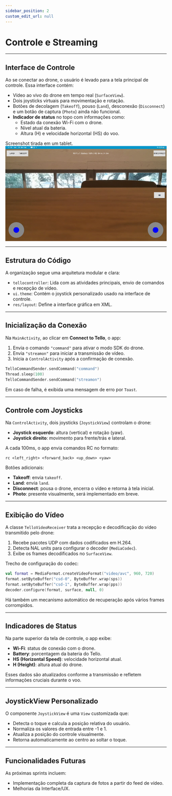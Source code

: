 ```yaml
---
sidebar_position: 2
custom_edit_url: null
---
```


# Controle e Streaming
---

## Interface de Controle

Ao se conectar ao drone, o usuário é levado para a tela principal de controle. Essa interface contém:

- Vídeo ao vivo do drone em tempo real (`SurfaceView`).
- Dois joysticks virtuais para movimentação e rotação.
- Botões de decolagem (`Takeoff`), pouso (`Land`), desconexão (`Disconnect`) e um botão de captura (`Photo`) ainda não funcional.
- **Indicador de status** no topo com informações como:
  - Estado da conexão Wi-Fi com o drone.
  - Nível atual da bateria.
  - Altura (H) e velocidade horizontal (HS) do voo.

Screenshot tirada em um tablet.
![Interface de controle com vídeo ativo](../../../static/img/DroneApp/UI1/UIController.png)

---

## Estrutura do Código

A organização segue uma arquitetura modular e clara:

- `tellocontroller`: Lida com as atividades principais, envio de comandos e recepção de vídeo.
- `ui.theme`: Contém o joystick personalizado usado na interface de controle.
- `res/layout`: Define a interface gráfica em XML.

---

## Inicialização da Conexão

Na `MainActivity`, ao clicar em **Connect to Tello**, o app:

1. Envia o comando `"command"` para ativar o modo SDK do drone.
2. Envia `"streamon"` para iniciar a transmissão de vídeo.
3. Inicia a `ControlActivity` após a confirmação de conexão.

```kotlin
TelloCommandSender.sendCommand("command")
Thread.sleep(100)
TelloCommandSender.sendCommand("streamon")
````

Em caso de falha, é exibida uma mensagem de erro por `Toast`.

---

## Controle com Joysticks

Na `ControlActivity`, dois joysticks (`JoystickView`) controlam o drone:

* **Joystick esquerdo**: altura (vertical) e rotação (yaw).
* **Joystick direito**: movimento para frente/trás e lateral.

A cada 100ms, o app envia comandos RC no formato:

```
rc <left_right> <forward_back> <up_down> <yaw>
```

Botões adicionais:

* **Takeoff**: envia `takeoff`.
* **Land**: envia `land`.
* **Disconnect**: pousa o drone, encerra o vídeo e retorna à tela inicial.
* **Photo**: presente visualmente, será implementado em breve.

---

## Exibição do Vídeo

A classe `TelloVideoReceiver` trata a recepção e decodificação do vídeo transmitido pelo drone:

1. Recebe pacotes UDP com dados codificados em H.264.
2. Detecta NAL units para configurar o decoder (`MediaCodec`).
3. Exibe os frames decodificados no `SurfaceView`.

Trecho de configuração do codec:

```kotlin
val format = MediaFormat.createVideoFormat("video/avc", 960, 720)
format.setByteBuffer("csd-0", ByteBuffer.wrap(sps))
format.setByteBuffer("csd-1", ByteBuffer.wrap(pps))
decoder.configure(format, surface, null, 0)
```

Há também um mecanismo automático de recuperação após vários frames corrompidos.

---

## Indicadores de Status

Na parte superior da tela de controle, o app exibe:

* **Wi-Fi**: status de conexão com o drone.
* **Battery**: porcentagem da bateria do Tello.
* **HS (Horizontal Speed)**: velocidade horizontal atual.
* **H (Height)**: altura atual do drone.

Esses dados são atualizados conforme a transmissão e refletem informações cruciais durante o voo.

---

## JoystickView Personalizado

O componente `JoystickView` é uma `View` customizada que:

* Detecta o toque e calcula a posição relativa do usuário.
* Normaliza os valores de entrada entre -1 e 1.
* Atualiza a posição do controle visualmente.
* Retorna automaticamente ao centro ao soltar o toque.

---

## Funcionalidades Futuras

As próximas sprints incluem:

* Implementação completa da captura de fotos a partir do feed de vídeo.
* Melhorias da Interface/UX.

